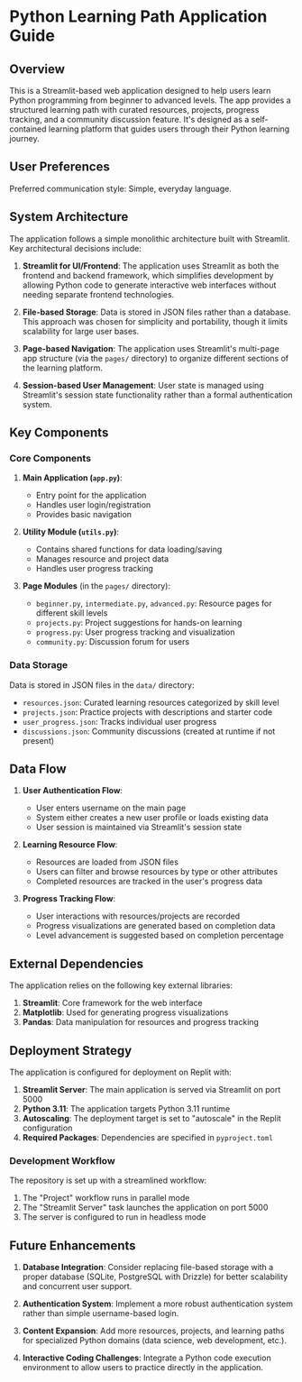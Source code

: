 # Python Learning Path Application Guide

## Overview

This is a Streamlit-based web application designed to help users learn Python programming from beginner to advanced levels. The app provides a structured learning path with curated resources, projects, progress tracking, and a community discussion feature. It's designed as a self-contained learning platform that guides users through their Python learning journey.

## User Preferences

Preferred communication style: Simple, everyday language.

## System Architecture

The application follows a simple monolithic architecture built with Streamlit. Key architectural decisions include:

1. **Streamlit for UI/Frontend**: The application uses Streamlit as both the frontend and backend framework, which simplifies development by allowing Python code to generate interactive web interfaces without needing separate frontend technologies.

2. **File-based Storage**: Data is stored in JSON files rather than a database. This approach was chosen for simplicity and portability, though it limits scalability for large user bases.

3. **Page-based Navigation**: The application uses Streamlit's multi-page app structure (via the `pages/` directory) to organize different sections of the learning platform.

4. **Session-based User Management**: User state is managed using Streamlit's session state functionality rather than a formal authentication system.

## Key Components

### Core Components

1. **Main Application (`app.py`)**: 
   - Entry point for the application
   - Handles user login/registration
   - Provides basic navigation 

2. **Utility Module (`utils.py`)**:
   - Contains shared functions for data loading/saving
   - Manages resource and project data
   - Handles user progress tracking

3. **Page Modules** (in the `pages/` directory):
   - `beginner.py`, `intermediate.py`, `advanced.py`: Resource pages for different skill levels
   - `projects.py`: Project suggestions for hands-on learning
   - `progress.py`: User progress tracking and visualization
   - `community.py`: Discussion forum for users

### Data Storage

Data is stored in JSON files in the `data/` directory:
- `resources.json`: Curated learning resources categorized by skill level
- `projects.json`: Practice projects with descriptions and starter code
- `user_progress.json`: Tracks individual user progress
- `discussions.json`: Community discussions (created at runtime if not present)

## Data Flow

1. **User Authentication Flow**:
   - User enters username on the main page
   - System either creates a new user profile or loads existing data
   - User session is maintained via Streamlit's session state

2. **Learning Resource Flow**:
   - Resources are loaded from JSON files
   - Users can filter and browse resources by type or other attributes
   - Completed resources are tracked in the user's progress data

3. **Progress Tracking Flow**:
   - User interactions with resources/projects are recorded
   - Progress visualizations are generated based on completion data
   - Level advancement is suggested based on completion percentage

## External Dependencies

The application relies on the following key external libraries:

1. **Streamlit**: Core framework for the web interface
2. **Matplotlib**: Used for generating progress visualizations
3. **Pandas**: Data manipulation for resources and progress tracking

## Deployment Strategy

The application is configured for deployment on Replit with:

1. **Streamlit Server**: The main application is served via Streamlit on port 5000
2. **Python 3.11**: The application targets Python 3.11 runtime
3. **Autoscaling**: The deployment target is set to "autoscale" in the Replit configuration
4. **Required Packages**: Dependencies are specified in `pyproject.toml`

### Development Workflow

The repository is set up with a streamlined workflow:
1. The "Project" workflow runs in parallel mode
2. The "Streamlit Server" task launches the application on port 5000
3. The server is configured to run in headless mode

## Future Enhancements

1. **Database Integration**: Consider replacing file-based storage with a proper database (SQLite, PostgreSQL with Drizzle) for better scalability and concurrent user support.

2. **Authentication System**: Implement a more robust authentication system rather than simple username-based login.

3. **Content Expansion**: Add more resources, projects, and learning paths for specialized Python domains (data science, web development, etc.).

4. **Interactive Coding Challenges**: Integrate a Python code execution environment to allow users to practice directly in the application.